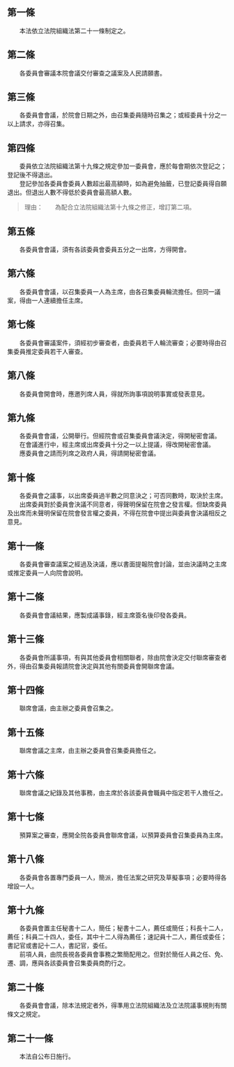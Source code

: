 第一條 
-------
　　本法依立法院組織法第二十一條制定之。  


第二條 
-------
　　各委員會審議本院會議交付審查之議案及人民請願書。  


第三條 
-------
　　各委員會會議，於院會日期之外，由召集委員隨時召集之；或經委員十分之一以上請求，亦得召集。  


第四條 
-------
　　委員依立法院組織法第十九條之規定參加一委員會，應於每會期依次登記之；登記後不得退出。  
　　登記參加各委員會委員人數超出最高額時，如為避免抽籤，已登記委員得自願退出。但退出人數不得低於委員會最高額人數。  
> 理由：　　為配合立法院組織法第十九條之修正，增訂第二項。



第五條 
-------
　　各委員會會議，須有各該委員會委員五分之一出席，方得開會。  


第六條 
-------
　　各委員會會議，以召集委員一人為主席，由各召集委員輪流擔任。但同一議案，得由一人連續擔任主席。  


第七條 
-------
　　各委員會審議案件，須經初步審查者，由委員若干人輪流審查；必要時得由召集委員推定委員若干人審查。  


第八條 
-------
　　各委員會開會時，應邀列席人員，得就所詢事項說明事實或發表意見。  


第九條 
-------
　　各委員會會議，公開舉行。但經院會或召集委員會議決定，得開秘密會議。  
　　在會議進行中，經主席或出席委員十分之一以上提議，得改開秘密會議。  
　　應委員會之請而列席之政府人員，得請開秘密會議。  


第十條 
-------
　　各委員會之議事，以出席委員過半數之同意決之；可否同數時，取決於主席。  
　　出席委員對於委員會決議不同意者，得聲明保留在院會之發言權。但缺席委員及出席而未聲明保留在院會發言權之委員，不得在院會中提出與委員會決議相反之意見。  


第十一條 
---------
　　各委員會審查議案之經過及決議，應以書面提報院會討論，並由決議時之主席或推定委員一人向院會說明。  


第十二條 
---------
　　各委員會會議結果，應製成議事錄，經主席簽名後印發各委員。  


第十三條 
---------
　　各委員會所議事項，有與其他委員會相關聯者，除由院會決定交付聯席審查者外，得由召集委員報請院會決定與其他有關委員會開聯席會議。  


第十四條 
---------
　　聯席會議，由主辦之委員會召集之。  


第十五條 
---------
　　聯席會議之主席，由主辦之委員會召集委員擔任之。  


第十六條 
---------
　　聯席會議之紀錄及其他事務，由主席於各該委員會職員中指定若干人擔任之。  


第十七條 
---------
　　預算案之審查，應開全院各委員會聯席會議，以預算委員會召集委員為主席。  


第十八條 
---------
　　各委員會各置專門委員一人，簡派，擔任法案之研究及草擬事項；必要時得各增設一人。  


第十九條 
---------
　　各委員會置主任秘書十二人，簡任；秘書十二人，薦任或簡任；科長十二人，薦任；科員二十四人，委任，其中十二人得為薦任；速記員十二人，薦任或委任；書記官或書記十二人，書記官，委任。  
　　前項人員，由院長視各委員會事務之繁簡配用之。但對於簡任人員之任、免、遷、調，應與各該委員會召集委員商酌行之。  


第二十條 
---------
　　各委員會會議，除本法規定者外，得準用立法院組織法及立法院議事規則有關條文之規定。  


第二十一條 
-----------
　　本法自公布日施行。